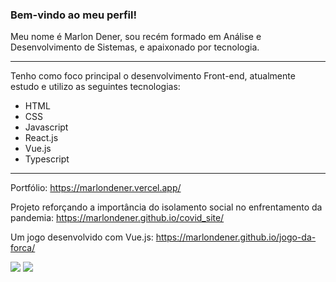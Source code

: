 ### Bem-vindo ao meu perfil!

Meu nome é Marlon Dener, sou recém formado em Análise e Desenvolvimento de Sistemas, e apaixonado por tecnologia.

----------

Tenho como foco principal o desenvolvimento Front-end, atualmente estudo e utilizo as seguintes tecnologias:

-   HTML
-   CSS
-   Javascript
-   React.js
-   Vue.js
-   Typescript
----------
 
 Portfólio: https://marlondener.vercel.app/

 Projeto reforçando a importância do isolamento social no enfrentamento da pandemia: https://marlondener.github.io/covid_site/
 
 Um jogo desenvolvido com Vue.js: https://marlondener.github.io/jogo-da-forca/
 

 [![](https://camo.githubusercontent.com/a493f6833f99fb3c85788d6d9305e6b7a42b838e5ee5d138fd9a8214a7e77472/68747470733a2f2f696d672e736869656c64732e696f2f62616467652f6c696e6b6564696e2d2532333030373742352e7376673f267374796c653d666f722d7468652d6261646765266c6f676f3d6c696e6b6564696e266c6f676f436f6c6f723d7768697465)](https://www.linkedin.com/in/marlon-dener-672546158/) [![](https://camo.githubusercontent.com/01f96a3cbcc63f66c762dbd1531643cbd83dcb9ab9d0f2ba580444341e305b02/68747470733a2f2f696d672e736869656c64732e696f2f62616467652f676d61696c2d4431343833363f267374796c653d666f722d7468652d6261646765266c6f676f3d676d61696c266c6f676f436f6c6f723d7768697465)](mailto:marlondener01@gmail.com)
